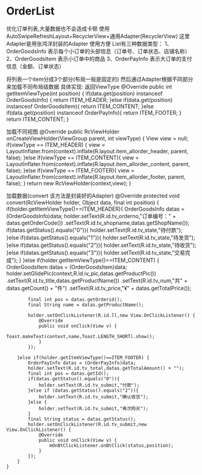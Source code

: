 # OrderList
优化订单列表,大量数据也不会造成卡顿
使用AutoSwipeRefreshLayout+RecyclerView+通用Adapter(RecyclerView)
这里Adapter是用张鸿洋封装的Adapter 使用方便
List<Object>有三种数据类型：
1、OrderGoodsInfo 表示每个小订单的头部信息（订单号、订单状态、店铺名称）
2、OrderGoodsItem 表示小订单中的商品
3、OrderPayInfo 表示大订单的支付信息（金额、订单状态）

将列表一个item分成3个部分(布局一般是固定的)
然后通过Adapter根据不同部分来加载不同布局级数据
具体实现:
返回ViewType
@Override
    public int getItemViewType(int position) {
        if(data.get(position) instanceof OrderGoodsInfo) {
            return ITEM_HEADER;
        }else if(data.get(position) instanceof OrderGoodsItem){
            return ITEM_CONTENT;
        }else if(data.get(position) instanceof OrderPayInfo){
            return ITEM_FOOTER;
        }
        return ITEM_CONTENT;
    }
    
加载不同视图
@Override
    public RcViewHolder onCreateViewHolder(ViewGroup parent, int viewType) {
        View view = null;
        if(viewType == ITEM_HEADER) {
            view = LayoutInflater.from(context).inflate(R.layout.item_allorder_header, parent, false);
        }else if(viewType == ITEM_CONTENT){
            view = LayoutInflater.from(context).inflate(R.layout.item_allorder_content, parent, false);
        }else if(viewType == ITEM_FOOTER){
            view = LayoutInflater.from(context).inflate(R.layout.item_allorder_footer, parent, false);
        }
        return new RcViewHolder(context,view);
    }

加载数据(convert 该方法是封装好的Adapter)
@Override
    protected void convert(RcViewHolder holder, Object data, final int position) {
        if(holder.getItemViewType()==ITEM_HEADER){
            OrderGoodsInfo datas = (OrderGoodsInfo)data;
            holder.setText(R.id.tv_orderno,"订单编号：" + datas.getOrderCode())
                  .setText(R.id.tv_shopname,datas.getShopName());
            if(datas.getStatus().equals("0")){
                holder.setText(R.id.tv_state,"待付款");
            }else if(datas.getStatus().equals("1")){
                holder.setText(R.id.tv_state,"待发货");
            }else if(datas.getStatus().equals("2")){
                holder.setText(R.id.tv_state,"待收货");
            }else if(datas.getStatus().equals("3")){
                holder.setText(R.id.tv_state,"交易完成");
            }
        }else if(holder.getItemViewType()==ITEM_CONTENT) {
            OrderGoodsItem datas = (OrderGoodsItem)data;
            holder.setGlidePic(context,R.id.iv_pic,datas.getProductPic())
                  .setText(R.id.tv_title,datas.getProductName())
                  .setText(R.id.tv_num,"共" + datas.getCount() + "件")
                  .setText(R.id.tv_price,"¥" + datas.getTotalPrice());

            final int pos = datas.getOrderid();
            final String name = datas.getProductName();

            holder.setOnClickListener(R.id.ll,new View.OnClickListener() {
                @Override
                public void onClick(View v) {
                    Toast.makeText(context,name,Toast.LENGTH_SHORT).show();
                }
            });

        }else if(holder.getItemViewType()==ITEM_FOOTER) {
            OrderPayInfo datas = (OrderPayInfo)data;
            holder.setText(R.id.tv_total,datas.getTotalAmount() + "");
            final int pos = datas.getId();
            if(datas.getStatus().equals("0")){
                holder.setText(R.id.tv_submit,"付款");
            }else if (datas.getStatus().equals("2")){
                holder.setText(R.id.tv_submit,"确认收货");
            }else {
                holder.setText(R.id.tv_submit,"再次购买");
            }
            final String status = datas.getStatus();
            holder.setOnClickListener(R.id.tv_submit,new View.OnClickListener() {
                @Override
                public void onClick(View v) {
                    mOnBtClickListener.onBtClick(status,position);
                }
            });
        }
    }
